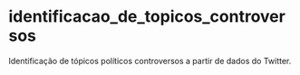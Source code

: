 # identificacao_de_topicos_controversos
Identificação de tópicos políticos controversos a partir de dados do Twitter.
